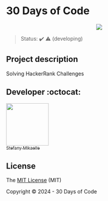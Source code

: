<h1>30 Days of Code </h1> 

<p align="center">
   <img src="http://img.shields.io/static/v1?label=STATUS&message=%20DEVELOPING&color=RED&style=for-the-badge"/>
</p>

> Status: :heavy_check_mark: :warning: (developing)


## Project description

<p align="justify">
  Solving HackerRank Challenges
</p>



## Developer :octocat:


 [<img src="https://avatars.githubusercontent.com/u/104332244?v=4" width=115><br><sub>Stefany Mikaelle</sub>](https://github.com/StefanyMikaelle) 


## License 

The [MIT License]() (MIT)

Copyright :copyright: 2024 - 30 Days of Code
